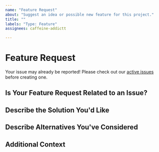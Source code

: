 ```yaml
---
name: "Feature Request"
about: "Suggest an idea or possible new feature for this project."
title: ""
labels: "Type: Feature"
assignees: caffeine-addictt

---
```


# Feature Request
Your issue may already be reported!
Please check out our [active issues](https://github.com/python-thread/thread.ngjx.org/issues) before creating one.

## Is Your Feature Request Related to an Issue?
<!--
If yes, provide a clear and concise description of what the problem is
E.g.:
  Issue #
  I'm always frustrated when...
-->

## Describe the Solution You'd Like
<!--
A clear and concise description of what you'd like
-->

## Describe Alternatives You've Considered
<!--
A clear and concise description of other alternatives you have considered
-->

## Additional Context
<!--
Any other extra context or information
-->